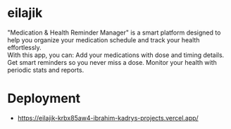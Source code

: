 # eilajik
"Medication &amp; Health Reminder Manager" is a smart platform designed to help you organize your medication schedule and track your health effortlessly.  
With this app, you can: 
Add your medications with dose and timing details. 
Get smart reminders so you never miss a dose. 
Monitor your health with periodic stats and reports.

# Deployment
* https://eilajik-krbx85aw4-ibrahim-kadrys-projects.vercel.app/
